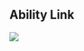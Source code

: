 <h2>Ability Link</h2>
<img src="https://github.com/user-attachments/assets/d531c372-7026-4725-94b6-b4355f6d3750](https://github.com/user-attachments/assets/d3c995e3-515f-49b7-87d9-cff98ce2f4c7">
